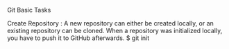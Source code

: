 Git Basic Tasks

Create Repository :
A new repository can either be created locally, or an existing repository can be cloned. When a repository was initialized locally, you have to push it to GitHub afterwards.
$ git init
